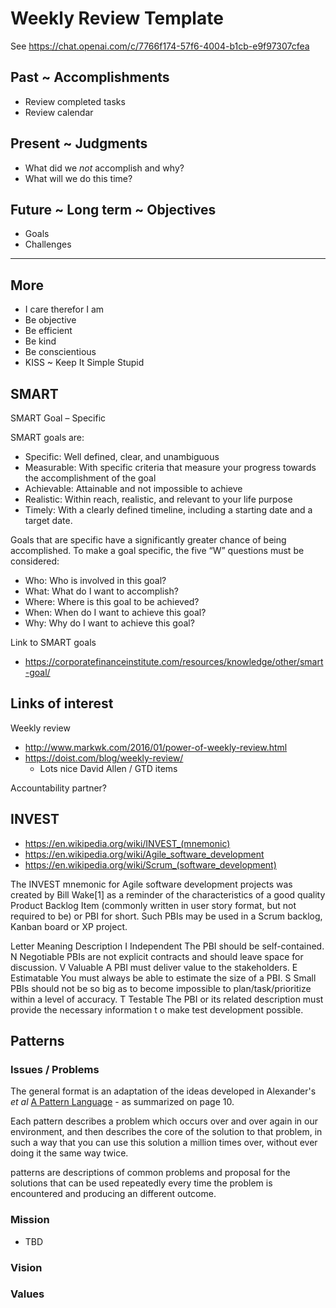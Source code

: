 # Weekly Review Template

See https://chat.openai.com/c/7766f174-57f6-4004-b1cb-e9f97307cfea

## Past ~ Accomplishments

* Review completed tasks
* Review calendar

## Present ~ Judgments

* What did we *not* accomplish and why?
* What will we do this time?

## Future ~ Long term ~ Objectives

* Goals
* Challenges

***

## More

* I care therefor I am
* Be objective
* Be efficient
* Be kind
* Be conscientious
* KISS ~ Keep It Simple Stupid


## SMART

SMART Goal – Specific

SMART goals are:

* Specific: Well defined, clear, and unambiguous
* Measurable: With specific criteria that measure your progress towards the accomplishment of the goal
* Achievable: Attainable and not impossible to achieve
* Realistic: Within reach, realistic, and relevant to your life purpose
* Timely: With a clearly defined timeline, including a starting date and a target date.

Goals that are specific have a significantly greater chance of being accomplished. To make a goal specific, the five “W” questions must be considered:

* Who: Who is involved in this goal?
* What: What do I want to accomplish?
* Where: Where is this goal to be achieved?
* When: When do I want to achieve this goal?
* Why: Why do I want to achieve this goal?

Link to SMART goals

* https://corporatefinanceinstitute.com/resources/knowledge/other/smart-goal/



## Links of interest

Weekly review

* http://www.markwk.com/2016/01/power-of-weekly-review.html
* https://doist.com/blog/weekly-review/
  * Lots nice David Allen / GTD items

Accountability partner?


## INVEST

* https://en.wikipedia.org/wiki/INVEST_(mnemonic)
* https://en.wikipedia.org/wiki/Agile_software_development
* https://en.wikipedia.org/wiki/Scrum_(software_development)

The INVEST mnemonic for Agile software development projects was created by Bill Wake[1] as a reminder of the characteristics of a good quality Product Backlog Item (commonly written in user story format, but not required to be) or PBI for short. Such PBIs may be used in a Scrum backlog, Kanban board or XP project.

Letter Meaning Description
I Independent The PBI should be self-contained.
N Negotiable PBIs are not explicit contracts and should leave space for discussion.
V Valuable A PBI must deliver value to the stakeholders.
E Estimatable You must always be able to estimate the size of a PBI.
S Small PBIs should not be so big as to become impossible to plan/task/prioritize within a level of accuracy.
T Testable The PBI or its related description must provide the necessary information t
o make test development possible.


## Patterns

### Issues / Problems

The general format is an adaptation of the ideas developed in Alexander's _et al_ [A Pattern Language]( https://books.google.com/books?id=hwAHmktpk5IC&pg=PR10#v=onepage&q&f=false ) - as summarized on page 10.

Each pattern describes a problem which occurs over and over again in our environment, and then describes the core of the solution to that problem, in such a way that you can use this solution a million times over, without ever doing it the same way twice.

patterns are descriptions of common problems and proposal for the solutions that can be used repeatedly every time the problem is encountered and producing an different outcome.


### Mission

<!-- a statement of a rationale, applicable now as well as in the future -->

* TBD

### Vision

<!--  a descriptive picture of a desired future state -->

### Values

<!--  a set of fundamental beliefs to guide an organization in the pursuit of its mission -->